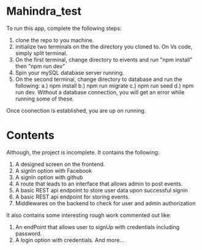 # Mahindra_test

To run this app, complete the following steps:
1.  clone the repo to you machine.
2.  initialize two terminals on the the directory you cloned to. On Vs code, simply split terminal.
3.  On the first terminal, change directory to eivents and run "npm install" then "npm run dev"
4.  Spin your mySQL database server running.
5.  On the second terminal, change directory to database and run the following:
    a.) npm install
    b.) npm run migrate
    c.) npm run seed
    d.) npm run dev.
    Without a database connection, you will get an error while running some of these.
    
Once coonection is established, you are up on running.

# Contents

Although, the project is incomplete. It contains the following:

1. A designed screen on the frontend.
2. A signIn option with Facebook
3. A signIn option with github
4. A route that leads to an interface that allows admin to post events.
5. A basic REST api endpoint to store user data upon successful signin
6. A basic REST api endpoint for storing events.
7. Middlewares on the backend to check for user and admin authorization

It also contains some interesting rough work commented out like:
1.    An endPoint that allows user to signUp with credentials including password.
2.    A login option with credentials.
And more...

